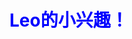 <html>
      <head>
             <title>404 no found</title>
      </head>
      <body>
            <h1><font color="blue">Leo的小兴趣！</font></h1>
      </body>
</html>
